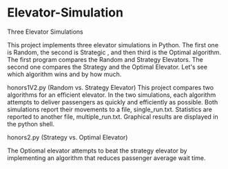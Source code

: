 # Elevator-Simulation
Three Elevator Simulations


This project implements three elevator simulations in Python. The first one is Random, the second is Strategic , and then third is the Optimal algorithm. The first program compares the Random and Strategy Elevators. The second one compares the Strategy and the Optimal Elevator. Let's see which algorithm wins and by how much.  


honors1V2.py (Random vs. Strategy Elevator)
This project compares two algorithms for an efficient elevator. In the two simulations, each algorithm attempts to deliver passengers as quickly and efficiently as possible.  Both simulations report their movements to a file, single_run.txt. Statistics are reported to another file, multiple_run.txt. Graphical results are displayed in the python shell.

honors2.py (Strategy vs. Optimal Elevator)

The Optiomal elevator attempts to beat the strategy elevator by implementing an algorithm that reduces passenger average wait time. 
